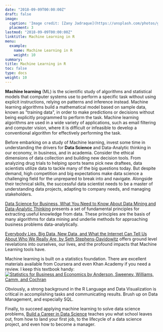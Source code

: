 ```yaml
---
date: "2018-09-09T00:00:00Z"
draft: false
image: 
  caption: 'Image credit: [Zany Jadraque](https://unsplash.com/photos/g2xKEEyd-_I.jpg)'
  placment: 3
lastmod: "2018-09-09T00:00:00Z"
linktitle: Machine Learning in R
menu:
  example:
    name: Machine Learning in R
    weight: 10
summary: 
title: Machine Learning in R
toc: false
type: docs
weight: 10
---
```


**Machine learning** (ML) is the scientific study of algorithms and statistical models that computer systems use to perform a specific task without using explicit instructions, relying on patterns and inference instead. Machine learning algorithms build a mathematical model based on sample data, known as "training data", in order to make predictions or decisions without being explicitly programmed to perform the task. Machine learning algorithms are used in a wide variety of applications, such as email filtering and computer vision, where it is difficult or infeasible to develop a conventional algorithm for effectively performing the task.

Before embarking on a study of Machine learning, invest some time in understanding the drivers for **Data Science** and Data-Analytic thinking in our economy, in business, and in academia. Consider the ethical dimensions of data collection and building new decision tools. From analyzing drug trials to helping sports teams pick new draftees, data scientists utilize data to tackle many of the big questions today. But despite demand, high competition and big expectations make data science a challenging field for the unprepared to break into and navigate. Alongside their technical skills, the successful data scientist needs to be a master of understanding data projects, adapting to company needs, and managing stakeholders. 

[Data Science for Business, What You Need to Know About Data Mining and Data-Analytic Thinking](http://shop.oreilly.com/product/0636920028918.do?cmp=af-strata-books-video-product-cj_auwidget313_0636920028918_7213599) presents a set of fundamental principles for extracting useful knowledge from data.  These principles are the basis of many algorithms for data mining and underlie methods for approaching business problems data-analytically.

[Everybody Lies, Big Data, New Data, and What the Internet Can Tell Us About Who We Really Are, by Seth Stephens-Davidowitz](http://everybodyliesbook.com/) offers ground level revelations into ourselves, our lives, and the profound impacts that Machine Learning tools have. 

Machine learning is built on a statistics foundation. There are excellent materials available from Coursera and even Khan Academy if you need a review. I keep this textbook handy: [![Statistics for Business and Economics by Anderson, Sweeney, Williams, Camm, and Cochran](https://images-na.ssl-images-amazon.com/images/I/518wsxobmEL._SX342_QL70_.jpg)](https://www.amazon.com/Statistics-Business-Economics-Revised-Anderson-ebook/dp/B06X9B44C9)

Obviously, a strong background in the R Language and Data Visualization is critical in accomplishing tasks and communicating results. Brush up on Data Management, and especially SQL.

Finally, to succeed applying machine learning to solve data science problems, [Build a Career in Data Science](https://www.manning.com/books/build-a-career-in-data-science) teaches you what school leaves out, from how to land your first job, to the lifecycle of a data science project, and even how to become a manager. 

